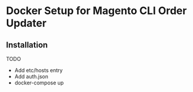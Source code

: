 # Docker Setup for Magento CLI Order Updater

## Installation
TODO
- Add etc/hosts entry
- Add auth.json
- docker-compose up
